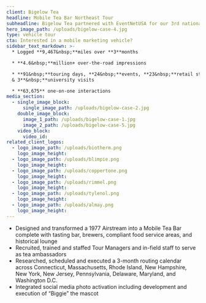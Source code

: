 ```yaml
---
client: Bigelow Tea
headline: Mobile Tea Bar Northeast Tour
subheadline: Bigelow Tea partnered with EventNetUSA for our 3rd national sampling tour to deliver tea samples and educate consumers on the rich history of the Bigelow family’s business.
hero_image_path: /uploads/bigelow-case-4.jpg
type: vehicle tour
cta: Interested in a mobile marketing vehicle?
sidebar_text_markdown: >-
  * Logged **9,467&nbsp;**miles over **3**months

  * **4.6&nbsp;**million+ over-the-road impressions

  * **91&nbsp;**touring days, **24&nbsp;**events, **23&nbsp;**retail stops,
  & 3**&nbsp;**university visits

  * **63,675** one-on-one interactions
media_section:
  - single_image_block:
      single_image_path: /uploads/bigelow-case-2.jpg
    double_image_block:
      image_1_path: /uploads/bigelow-case-1.jpg
      image_2_path: /uploads/bigelow-case-5.jpg
    video_block:
      video_id:
related_client_logos:
  - logo_image_path: /uploads/biotherm.png
    logo_image_height:
  - logo_image_path: /uploads/blimpie.png
    logo_image_height:
  - logo_image_path: /uploads/coppertone.png
    logo_image_height:
  - logo_image_path: /uploads/rimmel.png
    logo_image_height:
  - logo_image_path: /uploads/tylenol.png
    logo_image_height:
  - logo_image_path: /uploads/almay.png
    logo_image_height:
---
```



* Designed and transformed a 1977 Airstream into a Mobile Tea Bar complete with tasting bar, brewers, compliant food service areas, and historical lounge
* Recruited, trained and staffed Tour Managers and in-field staff to serve as tea ambassadors
* Researched, scheduled and executed a 3-month routing calendar across Connecticut, Massachusetts, Rhode Island, New Hampshire, New York, New Jersey, Pennsylvania, Delaware, Maryland, and Washington D.C.
* Integrated social media photo activation including development and execution of “Biggie” the mascot